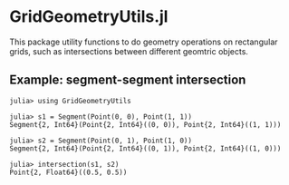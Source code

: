 # GridGeometryUtils.jl

This package utility functions to do geometry operations on rectangular grids, such as intersections between different geomtric objects.

## Example: segment-segment intersection

```julia-repl
julia> using GridGeometryUtils

julia> s1 = Segment(Point(0, 0), Point(1, 1))
Segment{2, Int64}(Point{2, Int64}((0, 0)), Point{2, Int64}((1, 1)))

julia> s2 = Segment(Point(0, 1), Point(1, 0))
Segment{2, Int64}(Point{2, Int64}((0, 1)), Point{2, Int64}((1, 0)))

julia> intersection(s1, s2)
Point{2, Float64}((0.5, 0.5))
```

